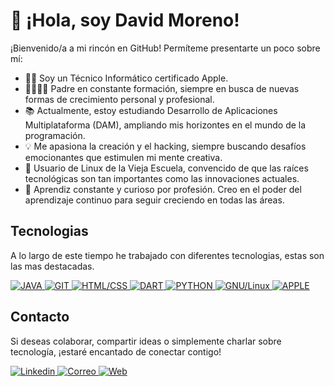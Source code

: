 # 👋 ¡Hola, soy David Moreno! 

¡Bienvenido/a a mi rincón en GitHub! Permíteme presentarte un poco sobre mí:

- 👨‍💻 Soy un Técnico Informático certificado Apple.
- 👨‍👩‍👧‍👦 Padre en constante formación, siempre en busca de nuevas formas de crecimiento personal y profesional.
- 📚 Actualmente, estoy estudiando Desarrollo de Aplicaciones Multiplataforma (DAM), ampliando mis horizontes en el mundo de la programación.
- 💡 Me apasiona la creación y el hacking, siempre buscando desafíos emocionantes que estimulen mi mente creativa.
- 🐧 Usuario de Linux de la Vieja Escuela, convencido de que las raíces tecnológicas son tan importantes como las innovaciones actuales.
- 📖 Aprendiz constante y curioso por profesión. Creo en el poder del aprendizaje continuo para seguir creciendo en todas las áreas.
  
## Tecnologias

A lo largo de este tiempo he trabajado con diferentes tecnologias, estas son las mas destacadas.

<a href="http://82.223.50.169/wordpress/index.php/tag/java/">
<img src="http://82.223.50.169/wordpress/wp-content/uploads/2023/08/Tecnologias-Java.png" alt="JAVA">
</a>
<a href="http://82.223.50.169/wordpress/index.php/tag/git/">
<img src="http://82.223.50.169/wordpress/wp-content/uploads/2023/08/Tecnologias-Git.png" alt="GIT">
</a>
<a href="http://82.223.50.169/wordpress/index.php/tag/HTML/">
<img src="http://82.223.50.169/wordpress/wp-content/uploads/2023/08/Tecnologias-HTML-CSS.png" alt="HTML/CSS">
</a>
<a href="http://82.223.50.169/wordpress/index.php/tag/dart/">
<img src="http://82.223.50.169/wordpress/wp-content/uploads/2023/08/Tecnologias-Dart.png" alt="DART">
</a>
<a href="http://82.223.50.169/wordpress/index.php/tag/python/">
<img src="http://82.223.50.169/wordpress/wp-content/uploads/2023/08/Tecnologias-Python.png" alt="PYTHON">
</a>
<a href="http://82.223.50.169/wordpress/index.php/tag/linux/">
<img src="http://82.223.50.169/wordpress/wp-content/uploads/2023/08/Tecnologias-GNU-Linux.png" alt="GNU/Linux">
</a>
<a href="http://82.223.50.169/wordpress/index.php/tag/Apple/">
<img src="http://82.223.50.169/wordpress/wp-content/uploads/2023/08/Tecnologias-Apple.png" alt="APPLE">
</a>

## Contacto

Si deseas colaborar, compartir ideas o simplemente charlar sobre tecnología, ¡estaré encantado de conectar contigo!

<a href="https://www.linkedin.com/in/elarreglador/">
<img src="http://82.223.50.169/wordpress/wp-content/uploads/2023/08/Redes-LinkedIn.png" alt="Linkedin">
</a>

<a href="mailto:correo@ejemplo.com">
<img src="http://82.223.50.169/wordpress/wp-content/uploads/2023/08/Redes-Correo.png" alt="Correo">
</a>

<a href="http://82.223.50.169/wordpress/">
<img src="http://82.223.50.169/wordpress/wp-content/uploads/2023/08/Redes-Web.png" alt="Web">
</a>
